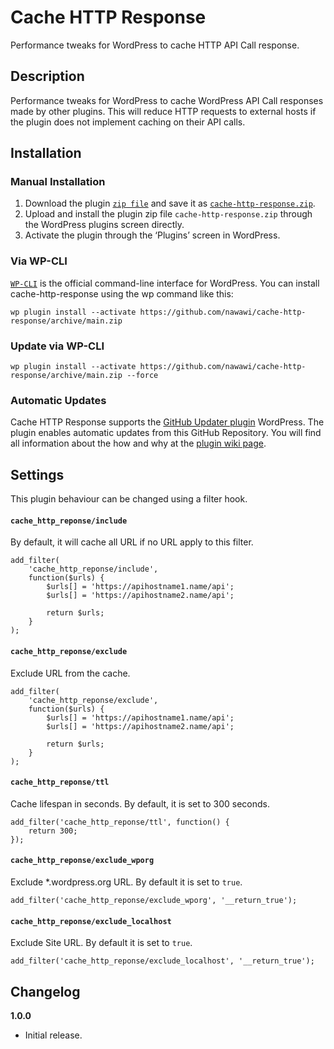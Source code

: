 # Cache HTTP Response
Performance tweaks for WordPress to cache HTTP API Call response.

## Description

Performance tweaks for WordPress to cache WordPress API Call responses made by other plugins. This will reduce HTTP requests to external hosts if the plugin does not implement caching on their API calls.

## Installation

### Manual Installation

1. Download the plugin [`zip file`](https://github.com/nawawi/cache-http-response/archive/main.zip) and save it as [`cache-http-response.zip`](https://github.com/nawawi/cache-http-response/archive/main.zip).
1. Upload and install the plugin zip file `cache-http-response.zip` through the WordPress plugins screen directly.
2. Activate the plugin through the ‘Plugins’ screen in WordPress.

### Via WP-CLI
[`WP-CLI`](http://wp-cli.org/) is the official command-line interface for WordPress. You can install cache-http-response using the wp command like this:

```wp plugin install --activate https://github.com/nawawi/cache-http-response/archive/main.zip```

### Update via WP-CLI
```wp plugin install --activate https://github.com/nawawi/cache-http-response/archive/main.zip --force```

### Automatic Updates
Cache HTTP Response supports the [GitHub Updater plugin](https://github.com/afragen/github-updater) WordPress. The plugin enables automatic updates from this GitHub Repository. You will find all information about the how and why at the [plugin wiki page](https://github.com/afragen/github-updater/wiki).

## Settings

This plugin behaviour can be changed using a filter hook.

#### `cache_http_reponse/include`  
By default, it will cache all URL if no URL apply to this filter.

```
add_filter(
    'cache_http_reponse/include',
    function($urls) {
        $urls[] = 'https://apihostname1.name/api';
        $urls[] = 'https://apihostname2.name/api';

        return $urls;
    }
);
```

#### `cache_http_reponse/exclude`  
Exclude URL from the cache.

```
add_filter(
    'cache_http_reponse/exclude',
    function($urls) {
        $urls[] = 'https://apihostname1.name/api';
        $urls[] = 'https://apihostname2.name/api';

        return $urls;
    }
);
```

#### `cache_http_reponse/ttl`  
Cache lifespan in seconds. By default, it is set to 300 seconds.

```
add_filter('cache_http_reponse/ttl', function() {
    return 300;
});
```

#### `cache_http_reponse/exclude_wporg`  
Exclude *.wordpress.org URL. By default it is set to `true`.

```
add_filter('cache_http_reponse/exclude_wporg', '__return_true');
```

#### `cache_http_reponse/exclude_localhost`  
Exclude Site URL. By default it is set to `true`.

```
add_filter('cache_http_reponse/exclude_localhost', '__return_true');
```

## Changelog

**1.0.0**
* Initial release.
